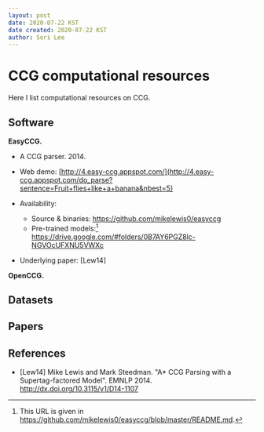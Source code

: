 ```yaml
---
layout: post
date: 2020-07-22 KST
date created: 2020-07-22 KST
author: Sori Lee
---
```


# CCG computational resources

Here I list computational resources on CCG.

## Software

**EasyCCG.**

- A CCG parser. 2014.

- Web demo: [http://4.easy-ccg.appspot.com/](http://4.easy-ccg.appspot.com/do_parse?sentence=Fruit+flies+like+a+banana&nbest=5)

- Availability:
  - Source & binaries: <https://github.com/mikelewis0/easyccg>
  - Pre-trained models:[^1] <https://drive.google.com/#folders/0B7AY6PGZ8lc-NGVOcUFXNU5VWXc>

[^1]: This URL is given in https://github.com/mikelewis0/easyccg/blob/master/README.md.

- Underlying paper: [Lew14]

**OpenCCG.**



## Datasets

<!--Groningen Meaning Bank-->

## Papers


## References

- [Lew14] Mike Lewis and Mark Steedman. "A* CCG Parsing with a Supertag-factored Model". EMNLP 2014. <http://dx.doi.org/10.3115/v1/D14-1107>
